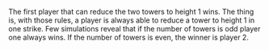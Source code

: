 The first player that can reduce the two towers to height 1 wins.
The thing is, with those rules, a player is always able to reduce a tower to height 1 in one strike. Few simulations reveal that if the number of towers is odd player one always wins. If the number of towers is even, the winner is player 2.